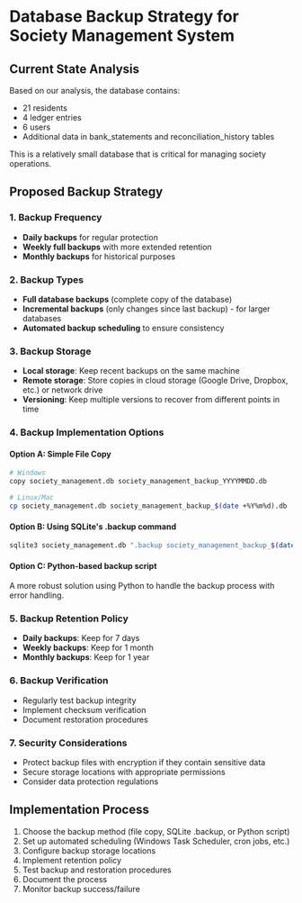 # Database Backup Strategy for Society Management System

## Current State Analysis

Based on our analysis, the database contains:
- 21 residents
- 4 ledger entries
- 6 users
- Additional data in bank_statements and reconciliation_history tables

This is a relatively small database that is critical for managing society operations.

## Proposed Backup Strategy

### 1. Backup Frequency
- **Daily backups** for regular protection
- **Weekly full backups** with more extended retention
- **Monthly backups** for historical purposes

### 2. Backup Types
- **Full database backups** (complete copy of the database)
- **Incremental backups** (only changes since last backup) - for larger databases
- **Automated backup scheduling** to ensure consistency

### 3. Backup Storage
- **Local storage**: Keep recent backups on the same machine
- **Remote storage**: Store copies in cloud storage (Google Drive, Dropbox, etc.) or network drive
- **Versioning**: Keep multiple versions to recover from different points in time

### 4. Backup Implementation Options

#### Option A: Simple File Copy
```bash
# Windows
copy society_management.db society_management_backup_YYYYMMDD.db

# Linux/Mac
cp society_management.db society_management_backup_$(date +%Y%m%d).db
```

#### Option B: Using SQLite's .backup command
```bash
sqlite3 society_management.db ".backup society_management_backup_$(date +%Y%m%d).db"
```

#### Option C: Python-based backup script
A more robust solution using Python to handle the backup process with error handling.

### 5. Backup Retention Policy
- **Daily backups**: Keep for 7 days
- **Weekly backups**: Keep for 1 month
- **Monthly backups**: Keep for 1 year

### 6. Backup Verification
- Regularly test backup integrity
- Implement checksum verification
- Document restoration procedures

### 7. Security Considerations
- Protect backup files with encryption if they contain sensitive data
- Secure storage locations with appropriate permissions
- Consider data protection regulations

## Implementation Process

1. Choose the backup method (file copy, SQLite .backup, or Python script)
2. Set up automated scheduling (Windows Task Scheduler, cron jobs, etc.)
3. Configure backup storage locations
4. Implement retention policy
5. Test backup and restoration procedures
6. Document the process
7. Monitor backup success/failure